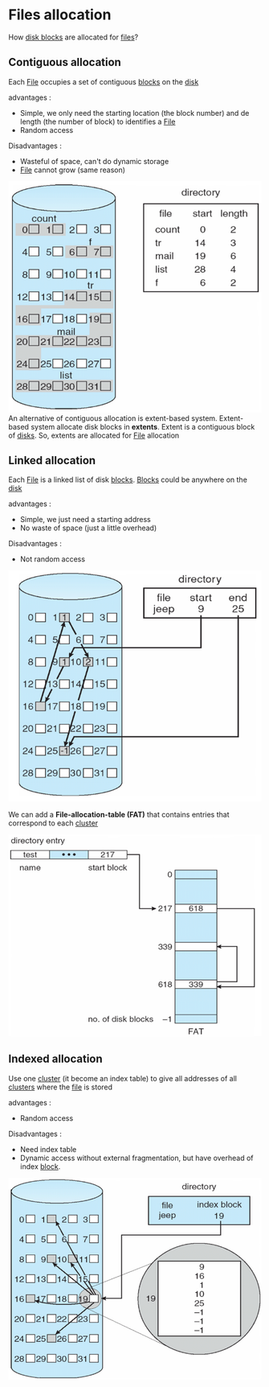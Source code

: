 # Files allocation

How [disk blocks](../Magnetic%20disks.md) are allocated for [files](../File.md)?

## Contiguous allocation

Each [File](../File.md) occupies a set of contiguous [blocks](../Magnetic%20disks.md) on the [disk](../Magnetic%20disks.md)

advantages :
- Simple, we only need the starting location (the block number) and de length (the number of block) to identifies a [File](../File.md)
- Random access

Disadvantages :
- Wasteful of space, can't do dynamic storage
- [File](../File.md) cannot grow (same reason)

![](attachments/Pasted%20image%2020230614141020.png)
An alternative of contiguous allocation is extent-based system. Extent-based system allocate disk blocks in **extents**. Extent is a contiguous block of [disks](../Magnetic%20disks.md). So, extents are allocated for [File](../File.md) allocation

## Linked allocation

Each [File](../File.md) is a linked list of disk [blocks](../Magnetic%20disks.md). [Blocks](../Magnetic%20disks.md) could be anywhere on the [disk](../Magnetic%20disks.md)

advantages :
- Simple, we just need a starting address
- No waste of space (just a little overhead)

Disadvantages :
- Not random access

![](attachments/Pasted%20image%2020230614142507.png)

We can add a **File-allocation-table (FAT)** that contains entries that correspond to each [cluster](../Magnetic%20disks.md)

![](attachments/Pasted%20image%2020230614142754.png)

## Indexed allocation

Use one [cluster](../Magnetic%20disks.md) (it become an index table) to give all addresses of all [clusters](../Magnetic%20disks.md) where the [file](../File.md) is stored

advantages :
- Random access

Disadvantages :
- Need index table
- Dynamic access without external fragmentation, but have overhead of index [block](../Magnetic%20disks.md).

![](attachments/Pasted%20image%2020230614143504.png)